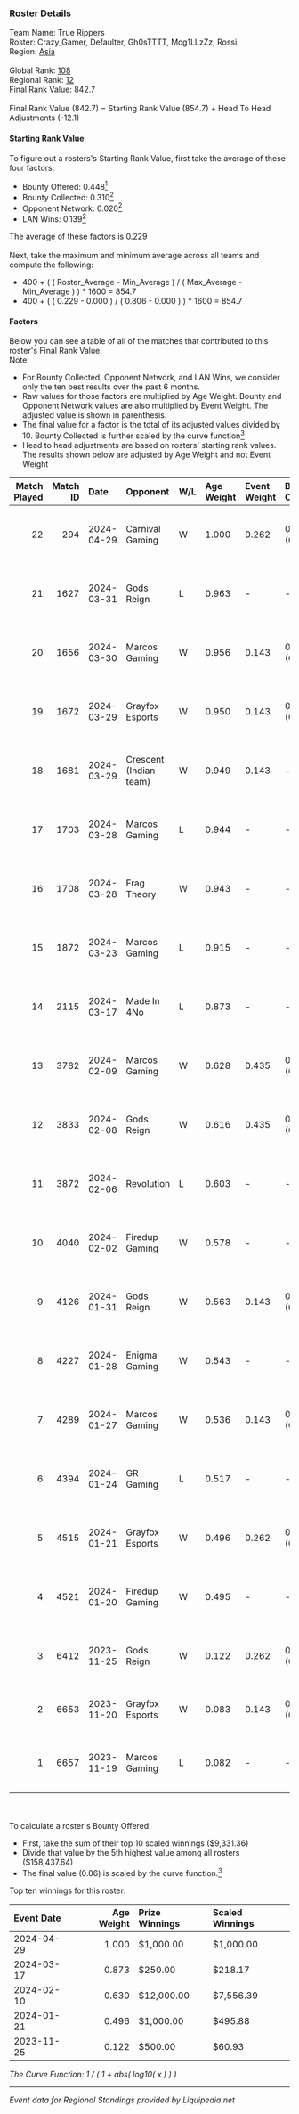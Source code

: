 ### Roster Details<br />
Team Name: True Rippers<br />
Roster: Crazy_Gamer, Defaulter, Gh0sTTTT, Mcg1LLzZz, Rossi<br />
Region: [Asia]( ../standings_asia.md)<br />
<br />
Global Rank: [108](../standings_global.md)<br />
Regional Rank: [12]( ../standings_asia.md)<br />
Final Rank Value:  842.7<br />
<br />
Final Rank Value (842.7) = Starting Rank Value (854.7) + Head To Head Adjustments (-12.1)<br />

#### Starting Rank Value<br />
To figure out a rosters's Starting Rank Value, first take the average of these four factors:<br />
- Bounty Offered: 0.448[<sup>1</sup>](#table2)
- Bounty Collected: 0.310[<sup>2</sup>](#table1)
- Opponent Network: 0.020[<sup>2</sup>](#table1)
- LAN Wins: 0.139[<sup>2</sup>](#table1)

The average of these factors is 0.229<br />
<br />
Next, take the maximum and minimum average across all teams and compute the following:<br />
- 400 + ( ( Roster_Average - Min_Average ) / ( Max_Average - Min_Average ) ) * 1600 = 854.7
- 400 + ( ( 0.229 - 0.000 ) / ( 0.806 - 0.000 ) ) * 1600 = 854.7


#### Factors<br />
Below you can see a table of all of the matches that contributed to this roster's Final Rank Value.<br />
Note:<br />

- For Bounty Collected, Opponent Network, and LAN Wins, we consider only the ten best results over the past 6 months.
- Raw values for those factors are multiplied by Age Weight. Bounty and Opponent Network values are also multiplied by Event Weight. The adjusted value is shown in parenthesis.
- The final value for a factor is the total of its adjusted values divided by 10. Bounty Collected is further scaled by the curve function[<sup>3</sup>](#curveFunction)
- Head to head adjustments are based on rosters' starting rank values. The results shown below are adjusted by Age Weight and not Event Weight
<span id="table1"></span><br />


| Match Played | Match ID | Date       | Opponent               | W/L | Age Weight | Event Weight | Bounty Collected | Opponent Network | LAN Wins      | H2H Adj. | Roster                                               |
| -: | -: | :- | :- | :- | :- | :- | :- | :- | :- | -: | :- |
|           22 |      294 | 2024-04-29 | Carnival Gaming        | W   | 1.000      | 0.262        | 0.013 (0.003)    | 0.056 (0.015)    | false (0.000) |    10.14 | Crazy_Gamer, Defaulter, Gh0sTTTT, Mcg1LLzZz, Rossi   |
|           21 |     1627 | 2024-03-31 | Gods Reign             | L   | 0.963      | -            | -                | -                | -             |   -12.15 | Crazy_Gamer, DEFAULTER, Gh0sTTTT, Mcg1LLzZz, Rossi   |
|           20 |     1656 | 2024-03-30 | Marcos Gaming          | W   | 0.956      | 0.143        | 0.003 (0.000)    | 0.118 (0.016)    | false (0.000) |    11.35 | Crazy_Gamer, DEFAULTER, Gh0sTTTT, Mcg1LLzZz, Rossi   |
|           19 |     1672 | 2024-03-29 | Grayfox Esports        | W   | 0.950      | 0.143        | 0.010 (0.001)    | 0.264 (0.036)    | false (0.000) |     8.91 | Crazy_Gamer, DEFAULTER, Gh0sTTTT, Mcg1LLzZz, Rossi   |
|           18 |     1681 | 2024-03-29 | Crescent (Indian team) | W   | 0.949      | 0.143        | -                | 0.066 (0.009)    | false (0.000) |     2.90 | Crazy_Gamer, DEFAULTER, Gh0sTTTT, Mcg1LLzZz, Rossi   |
|           17 |     1703 | 2024-03-28 | Marcos Gaming          | L   | 0.944      | -            | -                | -                | -             |   -18.01 | Crazy_Gamer, DEFAULTER, Gh0sTTTT, Mcg1LLzZz, Rossi   |
|           16 |     1708 | 2024-03-28 | Frag Theory            | W   | 0.943      | -            | -                | -                | false (0.000) |     2.51 | Crazy_Gamer, DEFAULTER, Gh0sTTTT, Mcg1LLzZz, Rossi   |
|           15 |     1872 | 2024-03-23 | Marcos Gaming          | L   | 0.915      | -            | -                | -                | -             |   -18.89 | Anasasis, Crazy_Gamer, DEFAULTER, Mcg1LLzZz, Rossi   |
|           14 |     2115 | 2024-03-17 | Made In 4No            | L   | 0.873      | -            | -                | -                | -             |   -19.05 | Crazy_Gamer, DEFAULTER, DiceDealer, Mcg1LLzZz, Rossi |
|           13 |     3782 | 2024-02-09 | Marcos Gaming          | W   | 0.628      | 0.435        | 0.086 (0.024)    | 0.087 (0.024)    | true (0.628)  |     8.21 | DEFAULTER, Gh0sTTTT, kennyS, Mcg1LLzZz, Rossi        |
|           12 |     3833 | 2024-02-08 | Gods Reign             | W   | 0.616      | 0.435        | 0.010 (0.003)    | 0.022 (0.006)    | true (0.616)  |     6.20 | DEFAULTER, DiceDealer, Gh0sTTTT, kennyS, Mcg1LLzZz   |
|           11 |     3872 | 2024-02-06 | Revolution             | L   | 0.603      | -            | -                | -                | -             |   -16.52 | DEFAULTER, DiceDealer, Gh0sTTTT, Mcg1LLzZz, Rossi    |
|           10 |     4040 | 2024-02-02 | Firedup Gaming         | W   | 0.578      | -            | -                | -                | false (0.000) |     2.00 | DEFAULTER, DiceDealer, Gh0sTTTT, Mcg1LLzZz, Rossi    |
|            9 |     4126 | 2024-01-31 | Gods Reign             | W   | 0.563      | 0.143        | 0.174 (0.014)    | 0.479 (0.039)    | false (0.000) |     9.37 | DEFAULTER, DiceDealer, Gh0sTTTT, Mcg1LLzZz, Rossi    |
|            8 |     4227 | 2024-01-28 | Enigma Gaming          | W   | 0.543      | -            | -                | -                | false (0.000) |     4.45 | DEFAULTER, DiceDealer, Gh0sTTTT, Mcg1LLzZz, Rossi    |
|            7 |     4289 | 2024-01-27 | Marcos Gaming          | W   | 0.536      | 0.143        | 0.086 (0.007)    | 0.087 (0.007)    | -             |     7.46 | DEFAULTER, DiceDealer, Gh0sTTTT, Mcg1LLzZz, Rossi    |
|            6 |     4394 | 2024-01-24 | GR Gaming              | L   | 0.517      | -            | -                | -                | -             |    -9.24 | Defaulter, DiceDealer, Gh0sTTTT, Mcg1LLzZz, Rossi    |
|            5 |     4515 | 2024-01-21 | Grayfox Esports        | W   | 0.496      | 0.262        | 0.010 (0.001)    | 0.264 (0.034)    | -             |     4.42 | DEFAULTER, DiceDealer, Gh0sTTTT, Mcg1LLzZz, Rossi    |
|            4 |     4521 | 2024-01-20 | Firedup Gaming         | W   | 0.495      | -            | -                | -                | -             |     1.98 | DEFAULTER, DiceDealer, Gh0sTTTT, Mcg1LLzZz, Rossi    |
|            3 |     6412 | 2023-11-25 | Gods Reign             | W   | 0.122      | 0.262        | 0.174 (0.006)    | 0.479 (0.015)    | -             |     2.54 | Defaulter, DiceDealer, Gh0sTTTT, Mcg1LLzZz, Rossi    |
|            2 |     6653 | 2023-11-20 | Grayfox Esports        | W   | 0.083      | 0.143        | 0.010 (0.000)    | -                | -             |     0.76 | ghostxD, LuciA, Marzil, Rite2ace, SH4DY              |
|            1 |     6657 | 2023-11-19 | Marcos Gaming          | L   | 0.082      | -            | -                | -                | -             |    -1.41 | Defaulter, DiceDealer, Gh0sTTTT, Mcg1LLzZz, Rossi    |

<br />
<span id="table2"></span><br />
To calculate a roster's Bounty Offered:<br />

- First, take the sum of their top 10 scaled winnings ($9,331.36)
- Divide that value by the 5th highest value among all rosters ($158,437.64)
- The final value (0.06) is scaled by the curve function.[<sup>3</sup>](#curveFunction)

Top ten winnings for this roster:<br />

| Event Date | Age Weight | Prize Winnings | Scaled Winnings |
| :- | -: | :- | :- |
| 2024-04-29 |      1.000 | $1,000.00      | $1,000.00       |
| 2024-03-17 |      0.873 | $250.00        | $218.17         |
| 2024-02-10 |      0.630 | $12,000.00     | $7,556.39       |
| 2024-01-21 |      0.496 | $1,000.00      | $495.88         |
| 2023-11-25 |      0.122 | $500.00        | $60.93          |


<span id="curveFunction"></span>_The Curve Function: 1 / ( 1 + abs( log10( x ) ) )_<br />

---
_Event data for Regional Standings provided by Liquipedia.net_<br />
